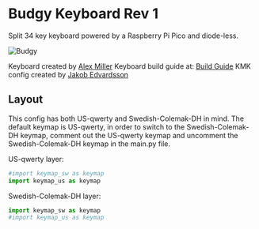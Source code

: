# Budgy Keyboard Rev 1
Split 34 key keyboard powered by a Raspberry Pi Pico and diode-less.

![Budgy](https://i.imgur.com/2iLX4xt.jpg)

Keyboard created by [Alex Miller](https://github.com/doesntfazer)
Keyboard build guide at: [Build Guide](https://github.com/doesntfazer/Budgy/blob/main/Build%20Guides/readme.md)
KMK config created by [Jakob Edvardsson](https://github.com/JakobEdvardsson)

## Layout
This config has both US-qwerty and Swedish-Colemak-DH in mind.
The default keymap is US-qwerty, in order to switch to the Swedish-Colemak-DH keymap,
comment out the US-qwerty keymap and uncomment the Swedish-Colemak-DH keymap in the main.py file.

US-qwerty layer:
```python
#import keymap_sw as keymap  
import keymap_us as keymap
```

Swedish-Colemak-DH layer:
```python
import keymap_sw as keymap
#import keymap_us as keymap
```
